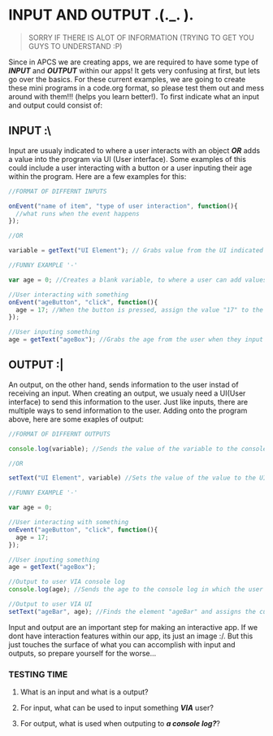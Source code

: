 # INPUT AND OUTPUT .(._. ).
> SORRY IF THERE IS ALOT OF INFORMATION (TRYING TO GET YOU GUYS TO UNDERSTAND :P)

Since in APCS we are creating apps, we are required to have some type of ***INPUT*** and ***OUTPUT*** within our apps! It gets very confusing at first, but lets go over the basics. For these current examples, we are going to create these mini programs in a code.org format, so please test them out and mess around with them!!! (helps you learn better!). To first indicate what an input and output could consist of:
## INPUT :\
Input are usualy indicated to where a user interacts with an object ***OR*** adds a value into the program via UI (User interface). Some examples of this could include a user interacting with a button or a user inputing their age within the program. Here are a few examples for this:
```js
//FORMAT OF DIFFERNT INPUTS

onEvent("name of item", "type of user interaction", function(){
  //what runs when the event happens
});

//OR

variable = getText("UI Element"); // Grabs value from the UI indicated
```
```js
//FUNNY EXAMPLE '-'

var age = 0; //Creates a blank variable, to where a user can add values to it

//User interacting with something
onEvent("ageButton", "click", function(){
  age = 17; //When the button is pressed, assign the value "17" to the variable "age";
});

//User inputing something
age = getText("ageBox"); //Grabs the age from the user when they input into "ageBox"
```
## OUTPUT :|
An output, on the other hand, sends information to the user instad of receiving an input. When creating an output, we usualy need a UI(User interface) to send this information to the user. Just like inputs, there are multiple ways to send information to the user. Adding onto the program above, here are some exaples of output:
```js
//FORMAT OF DIFFERNT OUTPUTS

console.log(variable); //Sends the value of the variable to the console log

//OR

setText("UI Element", variable) //Sets the value of the value to the UI element
```
```js
//FUNNY EXAMPLE '-'

var age = 0;

//User interacting with something
onEvent("ageButton", "click", function(){
  age = 17; 
});

//User inputing something
age = getText("ageBox");

//Output to user VIA console log
console.log(age); //Sends the age to the console log in which the user can view it

//Output to user VIA UI
setText("ageBar", age); //Finds the element "ageBar" and assigns the current age to it
```
Input and output are an important step for making an interactive app. If we dont have interaction features within our app, its just an image :/. But this just touches the surface of what you can accomplish with input and outputs, so prepare yourself for the worse...

### TESTING TIME

1) What is an input and what is a output?

2) For input, what can be used to input something ***VIA*** user?

3) For output, what is used when outputing to ***a console log?***?

